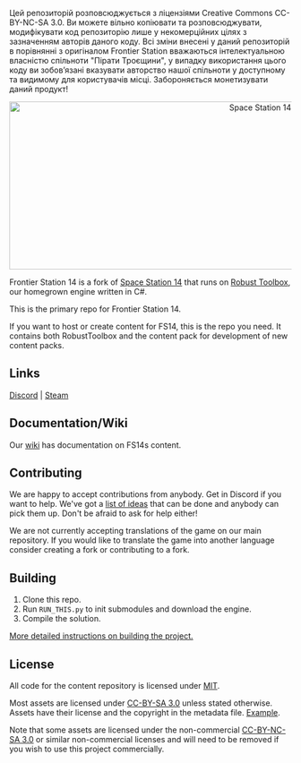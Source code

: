 Цей репозиторій розповсюджується з ліцензіями Creative Commons CC-BY-NC-SA 3.0. Ви можете вільно копіювати та розповсюджувати, модифікувати код репозиторію лише у некомерційних цілях з зазначенням авторів даного коду. Всі зміни внесені у даний репозиторій в порівнянні з оригіналом Frontier Station вважаються інтелектуальною власністю спільноти "Пірати Троєщини", у випадку використання цього коду ви зобовʼязані вказувати авторство нашої спільноти у доступному та видимому для користувачів місці. Забороняється монетизувати даний продукт!


<p align="center"> <img alt="Space Station 14" width="880" height="300" src="https://raw.githubusercontent.com/space-wizards/asset-dump/de329a7898bb716b9d5ba9a0cd07f38e61f1ed05/github-logo.svg" /></p>

Frontier Station 14 is a fork of [Space Station 14](https://github.com/space-wizards) that runs on [Robust Toolbox](https://github.com/space-wizards/RobustToolbox), our homegrown engine written in C#.

This is the primary repo for Frontier Station 14.

If you want to host or create content for FS14, this is the repo you need. It contains both RobustToolbox and the content pack for development of new content packs.

## Links

[Discord](https://discord.gg/tpuAT7d3zm/) | [Steam](https://store.steampowered.com/app/1255460/Space_Station_14/)

## Documentation/Wiki

Our [wiki](https://frontierstation14.com/) has documentation on FS14s content.

## Contributing

We are happy to accept contributions from anybody. Get in Discord if you want to help. We've got a [list of ideas](https://discord.com/channels/1123826877245694004/1127017858833068114) that can be done and anybody can pick them up. Don't be afraid to ask for help either!

We are not currently accepting translations of the game on our main repository. If you would like to translate the game into another language consider creating a fork or contributing to a fork.

## Building

1. Clone this repo.
2. Run `RUN_THIS.py` to init submodules and download the engine.
3. Compile the solution.

[More detailed instructions on building the project.](https://docs.spacestation14.com/en/general-development/setup.html)

## License

All code for the content repository is licensed under [MIT](https://github.com/space-wizards/space-station-14/blob/master/LICENSE.TXT).

Most assets are licensed under [CC-BY-SA 3.0](https://creativecommons.org/licenses/by-sa/3.0/) unless stated otherwise. Assets have their license and the copyright in the metadata file. [Example](https://github.com/space-wizards/space-station-14/blob/master/Resources/Textures/Objects/Tools/crowbar.rsi/meta.json).

Note that some assets are licensed under the non-commercial [CC-BY-NC-SA 3.0](https://creativecommons.org/licenses/by-nc-sa/3.0/) or similar non-commercial licenses and will need to be removed if you wish to use this project commercially.
